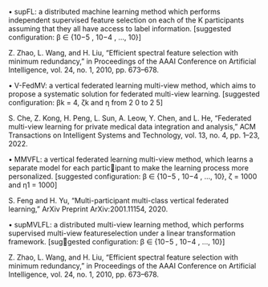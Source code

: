 • supFL: a distributed machine learning method which performs independent supervised feature selection on each of the K participants assuming that they all have access to label information. [suggested configuration: β ∈ {10−5 , 10−4 , ..., 10}]

Z. Zhao, L. Wang, and H. Liu, “Efficient spectral feature selection with minimum redundancy,” in Proceedings of the AAAI Conference on Artificial Intelligence, vol. 24, no. 1, 2010, pp. 673–678.

• V-FedMV: a vertical federated learning multi-view method, which aims to propose a systematic solution for federated multi-view learning. [suggested configuration: βk = 4, ζk and η from 2 0 to 2 5]

S. Che, Z. Kong, H. Peng, L. Sun, A. Leow, Y. Chen, and L. He, “Federated multi-view learning for private medical data integration and analysis,” ACM Transactions on Intelligent Systems and Technology, vol. 13, no. 4, pp. 1–23, 2022.

• MMVFL: a vertical federated learning multi-view method, which learns a separate model for each participant to make the learning process more personalized. [suggested configuration: β ∈ {10−5 , 10−4 , ..., 10}, ζ = 1000 and η1 = 1000]

S. Feng and H. Yu, “Multi-participant multi-class vertical federated learning,” ArXiv Preprint ArXiv:2001.11154, 2020.

• supMVLFL: a distributed multi-view learning method, which performs supervised multi-view featureselection under a linear transformation framework. [suggested configuration: β ∈ {10−5 , 10−4 , ..., 10}]

Z. Zhao, L. Wang, and H. Liu, “Efficient spectral feature selection with minimum redundancy,” in Proceedings of the AAAI Conference on Artificial Intelligence, vol. 24, no. 1, 2010, pp. 673–678.

